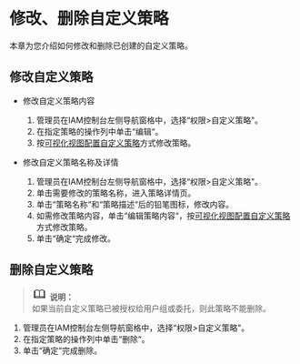 # 修改、删除自定义策略<a name="iam_01_0603"></a>

本章为您介绍如何修改和删除已创建的自定义策略。

## 修改自定义策略<a name="section311111919527"></a>

-   修改自定义策略内容
    1.  管理员在IAM控制台左侧导航窗格中，选择“权限\>自定义策略"。
    2.  在指定策略的操作列中单击“编辑“。
    3.  按[可视化视图配置自定义策略](创建自定义策略.md#section1511262016427)方式修改策略。


-   修改自定义策略名称及详情
    1.  管理员在IAM控制台左侧导航窗格中，选择“权限\>自定义策略"。
    2.  单击需要修改的策略名称，进入策略详情页。
    3.  单击“策略名称“和“策略描述“后的铅笔图标，修改内容。
    4.  如需修改策略内容，单击“编辑策略内容“，按[可视化视图配置自定义策略](创建自定义策略.md#section1511262016427)方式修改策略。
    5.  单击“确定“完成修改。


## 删除自定义策略<a name="section10820193485819"></a>

>![](public_sys-resources/icon-note.gif) **说明：**   
>如果当前自定义策略已被授权给用户组或委托，则此策略不能删除。  

1.  管理员在IAM控制台左侧导航窗格中，选择“权限\>自定义策略"。
2.  在指定策略的操作列中单击“删除“。
3.  单击“确定“完成删除。

